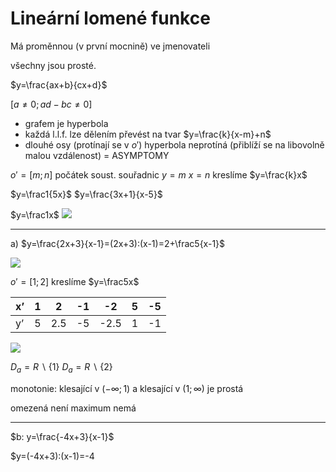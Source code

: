 # Lineární lomené funkce

Má proměnnou (v první mocnině) ve jmenovateli

všechny jsou prosté.

$y=\frac{ax+b}{cx+d}$

$[a\ne0;ad-bc\ne0]$

- grafem je hyperbola
- každá l.l.f. lze dělením převést na tvar $y=\frac{k}{x-m}+n$
- dlouhé osy (protínají se v $o'$) hyperbola neprotíná (přiblíží se na libovolně malou vzdálenost) = ASYMPTOMY

$o'=[m;n]$
počátek soust. souřadnic
$y=m$
$x=n$
kreslíme $y=\frac{k}x$

$y=\frac1{5x}$
$y=\frac{3x+1}{x-5}$

$y=\frac1x$
![](Pasted%20image%2020220920141533.png)

---

a) $y=\frac{2x+3}{x-1}=(2x+3):(x-1)=2+\frac5{x-1}$

![](Pasted%20image%2020220921112153.png)

$o'=[1;2]$
kreslíme $y=\frac5x$

| x’  | 1   | 2   | -1  | -2   | 5   | -5  |
| --- | --- | --- | --- | ---- | --- | --- |
| y’  | 5   | 2.5 | -5  | -2.5 | 1   | -1    |

![](Pasted%20image%2020220921112929.png)


$D_a=R\backslash\{1\}$
$D_a=R\backslash\{2\}$

monotonie: klesající v $(-\infty;1)$ a klesající v $(1;\infty)$
je prostá

omezená není
maximum nemá

---

$b: y=\frac{-4x+3}{x-1}$

$y=(-4x+3):(x-1)=-4